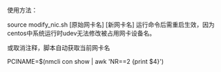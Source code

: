 使用方法：

source modify_nic.sh [原始网卡名] [新网卡名]
运行命令后需重启生效，因为centos中系统运行时udev无法修改被占用网卡设备名。

或取消注释，脚本自动获取当前网卡名

PCINAME=$(nmcli con show | awk 'NR==2 {print $4}')
